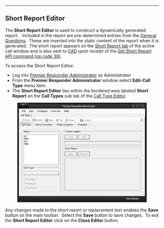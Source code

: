   -------------------------
  **Short Report Editor**
  -------------------------

The **Short Report Editor** is used to construct a dynamically generated
report.   Included in the report are pre-determined entries from the
[General Questions](General%20Questions.htm).  These are inserted into
the static content of the report when it is generated.  The short report
appears on the [Short Report tab](Short%20Report.htm) of the active call
window and is also sent to [CAD](911Adviser%20Acronyms.htm) upon receipt
of the [Get Short Report API command (op code
39)](APCO%20911Adviser%20API.htm).

To access the Short Report Editor:

-   Log into [Premier Responder
    Administrator](911Adviser%20Administrator.htm) as Administrator
-   From the **Premier Responder Administrator** window select
    **Edit-Call Type** menu item.
-   The **Short Report Editor** lies within the bordered area labeled
    **Short Report** on the **Call Types** sub tab of the [Call Type
    Editor](Available%20Call%20Types%20Editor.htm).

<figure><img src=".gitbook/assets/Short Report Editor_files/image001.png" alt=""><figcaption></figcaption></figure> 

Any changes made to the short report or replacement text enables the
**Save** button on the main toolbar.  Select the **Save** button to save
changes.  To exit the **Short Report Editor** click on the **Close
Editor** button.
